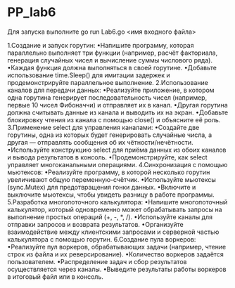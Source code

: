 # PP_lab6
Для запуска выполните go run Lab6.go <имя входного файла>

1.Создание и запуск горутин:
•Напишите программу, которая параллельно выполняет три функции (например, расчёт факториала, генерация случайных чисел и вычисление суммы числового ряда).
•Каждая функция должна выполняться в своей горутине.
•Добавьте использование time.Sleep() для имитации задержек и продемонстрируйте параллельное выполнение.
2.Использование каналов для передачи данных:
•Реализуйте приложение, в котором одна горутина генерирует последовательность чисел (например, первые 10 чисел Фибоначчи) и отправляет их в канал.
•Другая горутина должна считывать данные из канала и выводить их на экран.
•Добавьте блокировку чтения из канала с помощью close() и объясните её роль.
3.Применение select для управления каналами:
•Создайте две горутины, одна из которых будет генерировать случайные числа, а другая — отправлять сообщения об их чётности/нечётности.
•Используйте конструкцию select для приёма данных из обоих каналов и вывода результатов в консоль.
•Продемонстрируйте, как select управляет многоканальными операциями.
4.Синхронизация с помощью мьютексов:
•Реализуйте программу, в которой несколько горутин увеличивают общую переменную-счётчик.
•Используйте мьютексы (sync.Mutex) для предотвращения гонки данных.
•Включите и выключите мьютексы, чтобы увидеть разницу в работе программы.
5.Разработка многопоточного калькулятора:
•Напишите многопоточный калькулятор, который одновременно может обрабатывать запросы на выполнение простых операций (+, -, *, /).
•Используйте каналы для отправки запросов и возврата результатов.
•Организуйте взаимодействие между клиентскими запросами и серверной частью калькулятора с помощью горутин.
6.Создание пула воркеров:
•Реализуйте пул воркеров, обрабатывающих задачи (например, чтение строк из файла и их реверсирование).
•Количество воркеров задаётся пользователем.
•Распределение задач и сбор результатов осуществляется через каналы.
•Выведите результаты работы воркеров в итоговый файл или в консоль.
